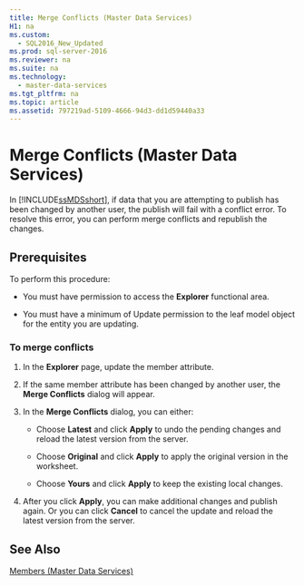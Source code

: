 ```yaml
---
title: Merge Conflicts (Master Data Services)
H1: na
ms.custom: 
  - SQL2016_New_Updated
ms.prod: sql-server-2016
ms.reviewer: na
ms.suite: na
ms.technology: 
  - master-data-services
ms.tgt_pltfrm: na
ms.topic: article
ms.assetid: 797219ad-5109-4666-94d3-dd1d59440a33
---
```

# Merge Conflicts (Master Data Services)
  In [!INCLUDE[ssMDSshort](../../Token/Other/ssMDSshort_md.md)], if data that you are attempting to publish has been changed by another user, the publish will fail with a conflict error. To resolve this error, you can perform merge conflicts and republish the changes.  
  
## Prerequisites  
 To perform this procedure:  
  
-   You must have permission to access the **Explorer** functional area.  
  
-   You must have a minimum of Update permission to the leaf model object for the entity you are updating.  
  
### To merge conflicts  
  
1.  In the **Explorer** page, update the member attribute.  
  
2.  If the same member attribute has been changed by another user, the **Merge Conflicts** dialog will appear.  
  
3.  In the **Merge Conflicts** dialog, you can either:  
  
    -   Choose **Latest** and click **Apply** to undo the pending changes and reload the latest version from the server.  
  
    -   Choose **Original** and click **Apply** to apply the original version in the worksheet.  
  
    -   Choose **Yours** and click **Apply** to keep the existing local changes.  
  
4.  After you click **Apply**, you can make additional changes and publish again. Or you can click **Cancel** to cancel the update and reload the latest version from the server.  
  
## See Also  
 [Members &#40;Master Data Services&#41;](../../Topics/TopicNameNotContainA/Members--Master-Data-Services-.md)  
  
  